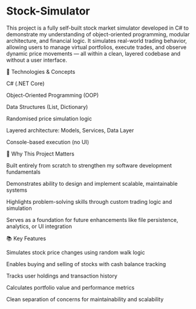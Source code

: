 # Stock-Simulator
This project is a fully self-built stock market simulator developed in C# to demonstrate my understanding of object-oriented programming, modular architecture, and financial logic. It simulates real-world trading behavior, allowing users to manage virtual portfolios, execute trades, and observe dynamic price movements — all within a clean, layered codebase and without a user interface.

🔧 Technologies & Concepts

C# (.NET Core)

Object-Oriented Programming (OOP)

Data Structures (List, Dictionary)

Randomised price simulation logic

Layered architecture: Models, Services, Data Layer

Console-based execution (no UI)

💼 Why This Project Matters

Built entirely from scratch to strengthen my software development fundamentals

Demonstrates ability to design and implement scalable, maintainable systems

Highlights problem-solving skills through custom trading logic and simulation

Serves as a foundation for future enhancements like file persistence, analytics, or UI integration

📚 Key Features

Simulates stock price changes using random walk logic

Enables buying and selling of stocks with cash balance tracking

Tracks user holdings and transaction history

Calculates portfolio value and performance metrics

Clean separation of concerns for maintainability and scalability
